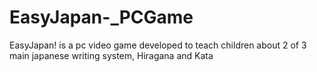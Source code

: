 # EasyJapan-_PCGame
EasyJapan! is a pc video game developed to teach children about 2 of 3 main japanese writing system, Hiragana and Kata
